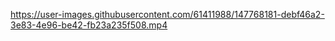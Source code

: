 https://user-images.githubusercontent.com/61411988/147768181-debf46a2-3e83-4e96-be42-fb23a235f508.mp4
